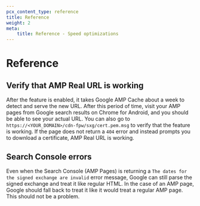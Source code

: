 ```yaml
---
pcx_content_type: reference
title: Reference
weight: 2
meta:
    title: Reference - Speed optimizations
---
```


# Reference

## Verify that AMP Real URL is working

After the feature is enabled, it takes Google AMP Cache about a week to detect and serve the new URL. After this period of time, visit your AMP pages from Google search results on Chrome for Android, and you should be able to see your actual URL. You can also go to `https://<YOUR_DOMAIN>/cdn-fpw/sxg/cert.pem.msg` to verify that the feature is working. If the page does not return a `404` error and instead prompts you to download a certificate, AMP Real URL is working.

## Search Console errors

Even when the Search Console (AMP Pages) is returning a `The dates for the signed exchange are invalid` error message, Google can still parse the signed exchange and treat it like regular HTML. In the case of an AMP page, Google should fall back to treat it like it would treat a regular AMP page. This should not be a problem.
